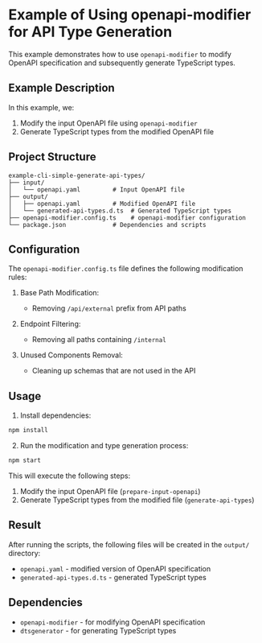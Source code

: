# Example of Using openapi-modifier for API Type Generation

This example demonstrates how to use `openapi-modifier` to modify OpenAPI specification and subsequently generate TypeScript types.

## Example Description

In this example, we:
1. Modify the input OpenAPI file using `openapi-modifier`
2. Generate TypeScript types from the modified OpenAPI file

## Project Structure

```
example-cli-simple-generate-api-types/
├── input/
│   └── openapi.yaml         # Input OpenAPI file
├── output/
│   ├── openapi.yaml         # Modified OpenAPI file
│   └── generated-api-types.d.ts  # Generated TypeScript types
├── openapi-modifier.config.ts    # openapi-modifier configuration
└── package.json             # Dependencies and scripts
```

## Configuration

The `openapi-modifier.config.ts` file defines the following modification rules:

1. Base Path Modification:
   - Removing `/api/external` prefix from API paths

2. Endpoint Filtering:
   - Removing all paths containing `/internal`

3. Unused Components Removal:
   - Cleaning up schemas that are not used in the API

## Usage

1. Install dependencies:
```bash
npm install
```

2. Run the modification and type generation process:
```bash
npm start
```

This will execute the following steps:
1. Modify the input OpenAPI file (`prepare-input-openapi`)
2. Generate TypeScript types from the modified file (`generate-api-types`)

## Result

After running the scripts, the following files will be created in the `output/` directory:
- `openapi.yaml` - modified version of OpenAPI specification
- `generated-api-types.d.ts` - generated TypeScript types

## Dependencies

- `openapi-modifier` - for modifying OpenAPI specification
- `dtsgenerator` - for generating TypeScript types
